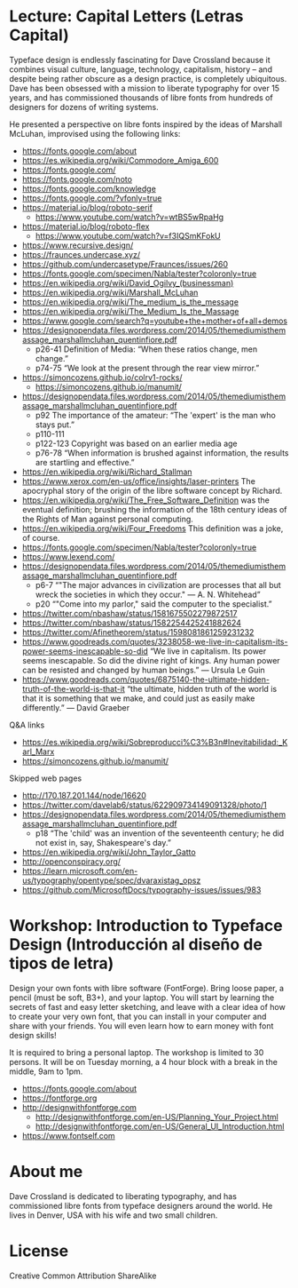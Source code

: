 # Lecture: Capital Letters (Letras Capital)

Typeface design is endlessly fascinating for Dave Crossland because it combines 
visual culture, 
language, 
technology, 
capitalism, 
history – 
and despite being rather obscure as a design practice, is completely ubiquitous. 
Dave has been obsessed with a mission to liberate typography for over 15 years, 
and has commissioned thousands of libre fonts from hundreds of designers for dozens of writing systems. 

He presented a perspective on libre fonts inspired by the ideas of Marshall McLuhan, improvised using the following links:

* https://fonts.google.com/about
* https://es.wikipedia.org/wiki/Commodore_Amiga_600
* https://fonts.google.com/
* https://fonts.google.com/noto
* https://fonts.google.com/knowledge
* https://fonts.google.com/?vfonly=true
* https://material.io/blog/roboto-serif
  * https://www.youtube.com/watch?v=wtBS5wRpaHg
* https://material.io/blog/roboto-flex
  * https://www.youtube.com/watch?v=f3IQSmKFokU
* https://www.recursive.design/
* https://fraunces.undercase.xyz/
* https://github.com/undercasetype/Fraunces/issues/260
* https://fonts.google.com/specimen/Nabla/tester?coloronly=true
* https://en.wikipedia.org/wiki/David_Ogilvy_(businessman)
* https://en.wikipedia.org/wiki/Marshall_McLuhan
* https://en.wikipedia.org/wiki/The_medium_is_the_message
* https://en.wikipedia.org/wiki/The_Medium_Is_the_Massage
* https://www.google.com/search?q=youtube+the+mother+of+all+demos
* https://designopendata.files.wordpress.com/2014/05/themediumisthemassage_marshallmcluhan_quentinfiore.pdf
  * p26-41 Definition of Media: “When these ratios change, men change.”
  * p74-75 “We look at the present through the rear view mirror.”
* https://simoncozens.github.io/colrv1-rocks/
  * https://simoncozens.github.io/manumit/
* https://designopendata.files.wordpress.com/2014/05/themediumisthemassage_marshallmcluhan_quentinfiore.pdf
  * p92 The importance of the amateur: “The 'expert' is the man who stays put.”
  * p110-111
  * p122-123 Copyright was based on an earlier media age
  * p76-78 “When information is brushed against information, the results are startling and effective.” 
* https://en.wikipedia.org/wiki/Richard_Stallman 
* https://www.xerox.com/en-us/office/insights/laser-printers The apocryphal story of the origin of the libre software concept by Richard.
* https://en.wikipedia.org/wiki/The_Free_Software_Definition was the eventual definition; brushing the information of the 18th century ideas of the Rights of Man against personal computing. 
* https://en.wikipedia.org/wiki/Four_Freedoms This definition was a joke, of course.
* https://fonts.google.com/specimen/Nabla/tester?coloronly=true
* https://www.lexend.com/
* https://designopendata.files.wordpress.com/2014/05/themediumisthemassage_marshallmcluhan_quentinfiore.pdf
  * p6-7 “"The major advances in civilization are processes that all but wreck the societies in which they occur." — A. N. Whitehead”
  * p20 “"Come into my parlor," said the computer to the specialist.”
* https://twitter.com/nbashaw/status/1581675502279872517
* https://twitter.com/nbashaw/status/1582254425241882624
* https://twitter.com/Afinetheorem/status/1598081861259231232
* https://www.goodreads.com/quotes/3238058-we-live-in-capitalism-its-power-seems-inescapable-so-did “We live in capitalism. Its power seems inescapable. So did the divine right of kings. Any human power can be resisted and changed by human beings.” ― Ursula Le Guin 
* https://www.goodreads.com/quotes/6875140-the-ultimate-hidden-truth-of-the-world-is-that-it “the ultimate, hidden truth of the world is that it is something that we make, and could just as easily make differently.” ― David Graeber

Q&A links

* https://es.wikipedia.org/wiki/Sobreproducci%C3%B3n#Inevitabilidad:_Karl_Marx
* https://simoncozens.github.io/manumit/

Skipped web pages

* http://170.187.201.144/node/16620
* https://twitter.com/davelab6/status/622909734149091328/photo/1
* https://designopendata.files.wordpress.com/2014/05/themediumisthemassage_marshallmcluhan_quentinfiore.pdf
  * p18 “The 'child' was an invention of the seventeenth century; he did not exist in, say, Shakespeare's day.”
* https://en.wikipedia.org/wiki/John_Taylor_Gatto
* http://openconspiracy.org/
* https://learn.microsoft.com/en-us/typography/opentype/spec/dvaraxistag_opsz
* https://github.com/MicrosoftDocs/typography-issues/issues/983

# Workshop: Introduction to Typeface Design (Introducción al diseño de tipos de letra)

Design your own fonts with libre software (FontForge). 
Bring loose paper, a pencil (must be soft, B3+), and your laptop. 
You will start by learning the secrets of fast and easy letter sketching, 
and leave with a clear idea of how to create your very own font, 
that you can install in your computer and share with your friends. 
You will even learn how to earn money with font design skills!

It is required to bring a personal laptop. 
The workshop is limited to 30 persons.
It will be on Tuesday morning, a 4 hour block with a break in the middle, 9am to 1pm.

* https://fonts.google.com/about
* https://fontforge.org
* http://designwithfontforge.com
  * http://designwithfontforge.com/en-US/Planning_Your_Project.html
  * http://designwithfontforge.com/en-US/General_UI_Introduction.html
* https://www.fontself.com

# About me

Dave Crossland is dedicated to liberating typography, 
and has commissioned libre fonts from typeface designers around the world. 
He lives in Denver, USA with his wife and two small children.

# License

Creative Common Attribution ShareAlike
